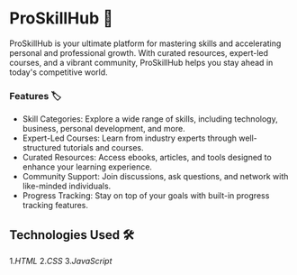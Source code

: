# ProSkillHub :memo:

ProSkillHub is your ultimate platform for mastering skills and accelerating personal and professional growth. With curated resources, expert-led courses, and a vibrant community, ProSkillHub helps you stay ahead in today's competitive world.

### Features :label:
- Skill Categories: Explore a wide range of skills, including technology, business, personal development, and more.
- Expert-Led Courses: Learn from industry experts through well-structured tutorials and courses.
- Curated Resources: Access ebooks, articles, and tools designed to enhance your learning experience.
- Community Support: Join discussions, ask questions, and network with like-minded individuals.
- Progress Tracking: Stay on top of your goals with built-in progress tracking features.

## Technologies Used 🛠️
 1.*HTML*
 2.*CSS*
 3.*JavaScript*

 
